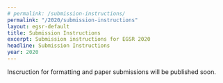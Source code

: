 ```yaml
---
# permalink: /submission-instructions/
permalink: "/2020/submission-instructions"
layout: egsr-default
title: Submission Instructions
excerpt: Submission instructions for EGSR 2020
headline: Submission Instructions
year: 2020
---
```


Inscruction for formatting and paper submissions will be published soon.
